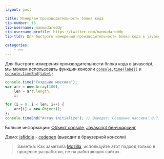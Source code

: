 ```yaml
---
layout: post

title: Измеряем производительность блока кода
tip-number: 13
tip-username: manmadareddy
tip-username-profile: https://twitter.com/manmadareddy
tip-tldr: Для быстрого измерения производительности блока кода в javascript, мы можем использовать функции консоли `console.time(label)` и `console.timeEnd(label)`

categories:
    - en
---
```


Для быстрого измерения производительности блока кода в javascript, мы можем использовать функции консоли
[`console.time(label)`](https://developer.chrome.com/devtools/docs/console-api#consoletimelabel) и [`console.timeEnd(label)`](https://developer.chrome.com/devtools/docs/console-api#consoletimeendlabel)

```javascript
console.time("Создание массива");
var arr = new Array(100),
    len = arr.length,
    i;

for (i = 0; i < len; i++) {
    arr[i] = new Object();
};
console.timeEnd("Array initialize"); // Выведет: Создание массива: 0.711ms
```

Больше информации:
[Объект console](https://github.com/DeveloperToolsWG/console-object),
[Javascript бенчмаркинг](https://mathiasbynens.be/notes/javascript-benchmarking)

Демо: [jsfiddle](https://jsfiddle.net/meottb62/) - [codepen](http://codepen.io/anon/pen/JGJPoa) (выводит в браузерной консоли)

> Заметка: Как заметила [Mozilla](https://developer.mozilla.org/en-US/docs/Web/API/Console/time), используйте этот подход только в процессе разработки, не на работающих сайтах.
